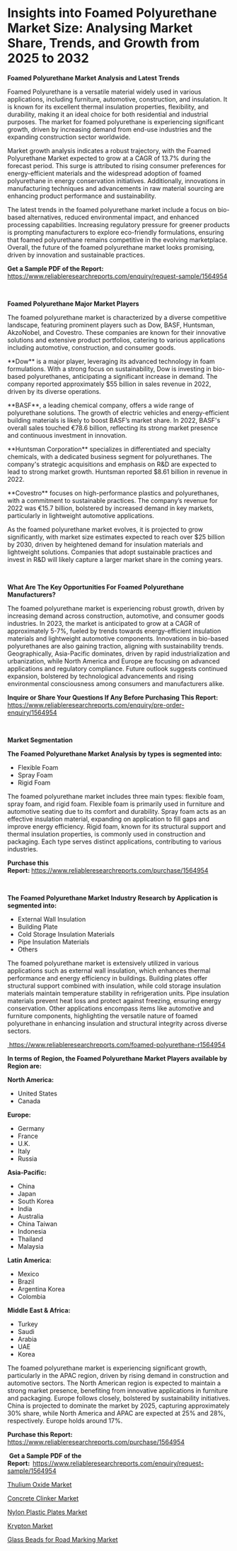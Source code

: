 <p><h1>Insights into Foamed Polyurethane Market Size: Analysing Market Share, Trends, and Growth from 2025 to 2032</h1></p><p><strong>Foamed Polyurethane Market Analysis and Latest Trends</strong></p>
<p><p>Foamed Polyurethane is a versatile material widely used in various applications, including furniture, automotive, construction, and insulation. It is known for its excellent thermal insulation properties, flexibility, and durability, making it an ideal choice for both residential and industrial purposes. The market for foamed polyurethane is experiencing significant growth, driven by increasing demand from end-use industries and the expanding construction sector worldwide.</p><p>Market growth analysis indicates a robust trajectory, with the Foamed Polyurethane Market expected to grow at a CAGR of 13.7% during the forecast period. This surge is attributed to rising consumer preferences for energy-efficient materials and the widespread adoption of foamed polyurethane in energy conservation initiatives. Additionally, innovations in manufacturing techniques and advancements in raw material sourcing are enhancing product performance and sustainability.</p><p>The latest trends in the foamed polyurethane market include a focus on bio-based alternatives, reduced environmental impact, and enhanced processing capabilities. Increasing regulatory pressure for greener products is prompting manufacturers to explore eco-friendly formulations, ensuring that foamed polyurethane remains competitive in the evolving marketplace. Overall, the future of the foamed polyurethane market looks promising, driven by innovation and sustainable practices.</p></p>
<p><strong>Get a Sample PDF of the Report:&nbsp;</strong> <a href="https://www.reliableresearchreports.com/enquiry/request-sample/1564954?utm_campaign=113&utm_medium=2&utm_source=Github&utm_content=ia&utm_term=30012025&utm_id=foamed-polyurethane">https://www.reliableresearchreports.com/enquiry/request-sample/1564954</a></p>
<p>&nbsp;</p>
<p><strong>Foamed Polyurethane Major Market Players</strong></p>
<p><p>The foamed polyurethane market is characterized by a diverse competitive landscape, featuring prominent players such as Dow, BASF, Huntsman, AkzoNobel, and Covestro. These companies are known for their innovative solutions and extensive product portfolios, catering to various applications including automotive, construction, and consumer goods.</p><p>**Dow** is a major player, leveraging its advanced technology in foam formulations. With a strong focus on sustainability, Dow is investing in bio-based polyurethanes, anticipating a significant increase in demand. The company reported approximately $55 billion in sales revenue in 2022, driven by its diverse operations.</p><p>**BASF**, a leading chemical company, offers a wide range of polyurethane solutions. The growth of electric vehicles and energy-efficient building materials is likely to boost BASF’s market share. In 2022, BASF's overall sales touched €78.6 billion, reflecting its strong market presence and continuous investment in innovation.</p><p>**Huntsman Corporation** specializes in differentiated and specialty chemicals, with a dedicated business segment for polyurethanes. The company's strategic acquisitions and emphasis on R&D are expected to lead to strong market growth. Huntsman reported $8.61 billion in revenue in 2022.</p><p>**Covestro** focuses on high-performance plastics and polyurethanes, with a commitment to sustainable practices. The company’s revenue for 2022 was €15.7 billion, bolstered by increased demand in key markets, particularly in lightweight automotive applications.</p><p>As the foamed polyurethane market evolves, it is projected to grow significantly, with market size estimates expected to reach over $25 billion by 2030, driven by heightened demand for insulation materials and lightweight solutions. Companies that adopt sustainable practices and invest in R&D will likely capture a larger market share in the coming years.</p></p>
<p>&nbsp;</p>
<p><strong>What Are The Key Opportunities For Foamed Polyurethane Manufacturers?</strong></p>
<p><p>The foamed polyurethane market is experiencing robust growth, driven by increasing demand across construction, automotive, and consumer goods industries. In 2023, the market is anticipated to grow at a CAGR of approximately 5-7%, fueled by trends towards energy-efficient insulation materials and lightweight automotive components. Innovations in bio-based polyurethanes are also gaining traction, aligning with sustainability trends. Geographically, Asia-Pacific dominates, driven by rapid industrialization and urbanization, while North America and Europe are focusing on advanced applications and regulatory compliance. Future outlook suggests continued expansion, bolstered by technological advancements and rising environmental consciousness among consumers and manufacturers alike.</p></p>
<p><strong>Inquire or Share Your Questions If Any Before Purchasing This Report:</strong> <a href="https://www.reliableresearchreports.com/enquiry/pre-order-enquiry/1564954?utm_campaign=113&utm_medium=2&utm_source=Github&utm_content=ia&utm_term=30012025&utm_id=foamed-polyurethane">https://www.reliableresearchreports.com/enquiry/pre-order-enquiry/1564954</a></p>
<p>&nbsp;</p>
<p><strong>Market Segmentation</strong></p>
<p><strong>The Foamed Polyurethane Market Analysis by types is segmented into:</strong></p>
<p><ul><li>Flexible Foam</li><li>Spray Foam</li><li>Rigid Foam</li></ul></p>
<p><p>The foamed polyurethane market includes three main types: flexible foam, spray foam, and rigid foam. Flexible foam is primarily used in furniture and automotive seating due to its comfort and durability. Spray foam acts as an effective insulation material, expanding on application to fill gaps and improve energy efficiency. Rigid foam, known for its structural support and thermal insulation properties, is commonly used in construction and packaging. Each type serves distinct applications, contributing to various industries.</p></p>
<p><strong>Purchase this Report:&nbsp;</strong><a href="https://www.reliableresearchreports.com/purchase/1564954?utm_campaign=113&utm_medium=2&utm_source=Github&utm_content=ia&utm_term=30012025&utm_id=foamed-polyurethane">https://www.reliableresearchreports.com/purchase/1564954</a></p>
<p>&nbsp;</p>
<p><strong>The Foamed Polyurethane Market Industry Research by Application is segmented into:</strong></p>
<p><ul><li>External Wall Insulation</li><li>Building Plate</li><li>Cold Storage Insulation Materials</li><li>Pipe Insulation Materials</li><li>Others</li></ul></p>
<p><p>The foamed polyurethane market is extensively utilized in various applications such as external wall insulation, which enhances thermal performance and energy efficiency in buildings. Building plates offer structural support combined with insulation, while cold storage insulation materials maintain temperature stability in refrigeration units. Pipe insulation materials prevent heat loss and protect against freezing, ensuring energy conservation. Other applications encompass items like automotive and furniture components, highlighting the versatile nature of foamed polyurethane in enhancing insulation and structural integrity across diverse sectors.</p></p>
<p><a href="https://www.reliableresearchreports.com/foamed-polyurethane-r1564954?utm_campaign=113&utm_medium=2&utm_source=Github&utm_content=ia&utm_term=30012025&utm_id=foamed-polyurethane">&nbsp;https://www.reliableresearchreports.com/foamed-polyurethane-r1564954</a></p>
<p><strong>In terms of Region, the Foamed Polyurethane Market Players available by Region are:</strong></p>
<p>
    <p> <strong> North America: </strong>
        <ul>
            <li>United States</li>
            <li>Canada</li>
        </ul>
        </p> 
    <p> <strong> Europe: </strong>
        <ul>
            <li>Germany</li>
            <li>France</li>
            <li>U.K.</li>
            <li>Italy</li>
            <li>Russia</li>
        </ul>
        </p> 
    <p> <strong> Asia-Pacific: </strong>
        <ul>
            <li>China</li>
            <li>Japan</li>
            <li>South Korea</li>
            <li>India</li>
            <li>Australia</li>
            <li>China Taiwan</li>
            <li>Indonesia</li>
            <li>Thailand</li>
            <li>Malaysia</li>
        </ul>
        </p> 
    <p> <strong> Latin America: </strong>
        <ul>
            <li>Mexico</li>
            <li>Brazil</li>
            <li>Argentina Korea</li>
            <li>Colombia</li>
        </ul>
        </p> 
    <p> <strong> Middle East & Africa: </strong>
        <ul>
            <li>Turkey</li>
            <li>Saudi</li>
            <li>Arabia</li>
            <li>UAE</li>
            <li>Korea</li>
        </ul>
    </p>
    </p>
<p><p>The foamed polyurethane market is experiencing significant growth, particularly in the APAC region, driven by rising demand in construction and automotive sectors. The North American region is expected to maintain a strong market presence, benefiting from innovative applications in furniture and packaging. Europe follows closely, bolstered by sustainability initiatives. China is projected to dominate the market by 2025, capturing approximately 30% share, while North America and APAC are expected at 25% and 28%, respectively. Europe holds around 17%.</p></p>
<p><strong>Purchase this Report: </strong><a href="https://www.reliableresearchreports.com/purchase/1564954?utm_campaign=113&utm_medium=2&utm_source=Github&utm_content=ia&utm_term=30012025&utm_id=foamed-polyurethane">https://www.reliableresearchreports.com/purchase/1564954</a></p>
<p>&nbsp;<strong>Get a Sample PDF of the Report:&nbsp;&nbsp;</strong><a href="https://www.reliableresearchreports.com/enquiry/request-sample/1564954?utm_campaign=113&utm_medium=2&utm_source=Github&utm_content=ia&utm_term=30012025&utm_id=foamed-polyurethane">https://www.reliableresearchreports.com/enquiry/request-sample/1564954</a></p>
<p><strong></strong></p>
<p><p><a href="https://www.linkedin.com/pulse/future-revenue-demand-forecast-thulium-oxide-industry-iyy2c?utm_campaign=113&utm_medium=2&utm_source=Github&utm_content=ia&utm_term=30012025&utm_id=foamed-polyurethane">Thulium Oxide Market</a></p><p><a href="https://www.linkedin.com/pulse/examination-market-segmentation-concrete-clinker-from-2025-chnpc?utm_campaign=113&utm_medium=2&utm_source=Github&utm_content=ia&utm_term=30012025&utm_id=foamed-polyurethane">Concrete Clinker Market</a></p><p><a href="https://www.linkedin.com/pulse/projected-growth-revenue-nylon-plastic-plates-market-135-rkxhe?utm_campaign=113&utm_medium=2&utm_source=Github&utm_content=ia&utm_term=30012025&utm_id=foamed-polyurethane">Nylon Plastic Plates Market</a></p><p><a href="https://github.com/ahamdyzabira4/Market-Research-Report-List-1/blob/main/krypton-market.md?utm_campaign=113&utm_medium=2&utm_source=Github&utm_content=ia&utm_term=30012025&utm_id=foamed-polyurethane">Krypton Market</a></p><p><a href="https://github.com/saroarmaicky/Market-Research-Report-List-1/blob/main/glass-beads-for-road-marking-market.md?utm_campaign=113&utm_medium=2&utm_source=Github&utm_content=ia&utm_term=30012025&utm_id=foamed-polyurethane">Glass Beads for Road Marking Market</a></p></p>